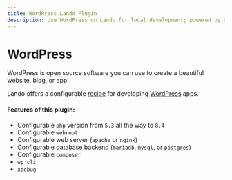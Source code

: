 ```yaml
---
title: WordPress Lando Plugin
description: Use WordPress on Lando for local development; powered by Docker and Docker Compose, config php version, swap db backends or web server, use composer, wp cli, xdebug and custom config files, oh and also import and export databases.
---
```


# WordPress

WordPress is open source software you can use to create a beautiful website, blog, or app.

Lando offers a configurable [recipe](https://docs.lando.dev/landofile/recipes.html) for developing [WordPress](https://wordpress.org/) apps.

#### Features of this plugin:

* Configurable `php` version from `5.3` all the way to `8.4`
* Configurable `webroot`
* Configurable web server (`apache` or `nginx`)
* Configurable database backend (`mariadb`, `mysql`, or `postgres`)
* Configurable `composer`
* `wp cli`
* `xdebug`

